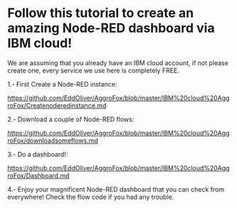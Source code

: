 # Follow this tutorial to create an amazing Node-RED dashboard via IBM cloud!

We are assuming that you already have an IBM cloud account, if not please create one, every service we use here is completely FREE.

1.- First Create a Node-RED instance:

https://github.com/EddOliver/AggroFox/blob/master/IBM%20cloud%20AggroFox/Createnoderedinstance.md

2.- Download a couple of Node-RED flows:

https://github.com/EddOliver/AggroFox/blob/master/IBM%20cloud%20AggroFox/downloadsomeflows.md

3.- Do a dashboard!:

https://github.com/EddOliver/AggroFox/blob/master/IBM%20cloud%20AggroFox/Dashboard.md

4.- Enjoy your magnificent Node-RED dashboard that you can check from everywhere! Check the flow code if you had any trouble.

